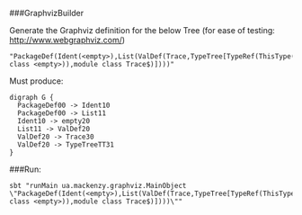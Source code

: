 ###GraphvizBuilder

Generate the Graphviz definition for the below Tree (for ease of testing: http://www.webgraphviz.com/) 

```
"PackageDef(Ident(<empty>),List(ValDef(Trace,TypeTree[TypeRef(ThisType(TypeRef(NoPrefix,module class <empty>)),module class Trace$)])))"
```

Must produce:

```
digraph G {
  PackageDef00 -> Ident10
  PackageDef00 -> List11
  Ident10 -> empty20
  List11 -> ValDef20
  ValDef20 -> Trace30
  ValDef20 -> TypeTreeTT31
}
```

###Run:

```
sbt "runMain ua.mackenzy.graphviz.MainObject \"PackageDef(Ident(<empty>),List(ValDef(Trace,TypeTree[TypeRef(ThisType(TypeRef(NoPrefix,module class <empty>)),module class Trace$)])))\""
```